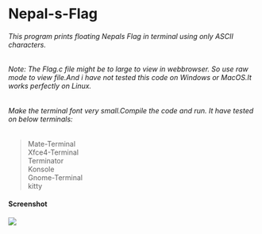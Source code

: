 # Nepal-s-Flag
###### This program prints floating Nepals Flag in terminal using only ASCII characters. 
###### Note: The Flag.c file might be to large to view in webbrowser. So use raw mode to view file.And i have not tested this code on Windows or MacOS.It works perfectly on Linux. 
###### Make the terminal font very small.Compile the code and run. It have tested on below terminals:
> Mate-Terminal<br>
> Xfce4-Terminal<br>
> Terminator<br>
> Konsole<br>
> Gnome-Terminal<br>
> kitty<br>

#### Screenshot
![](https://github.com/SATYADAHAL/Nepal-s-Flag/blob/main/Screen_Shot_Gif.gif)
